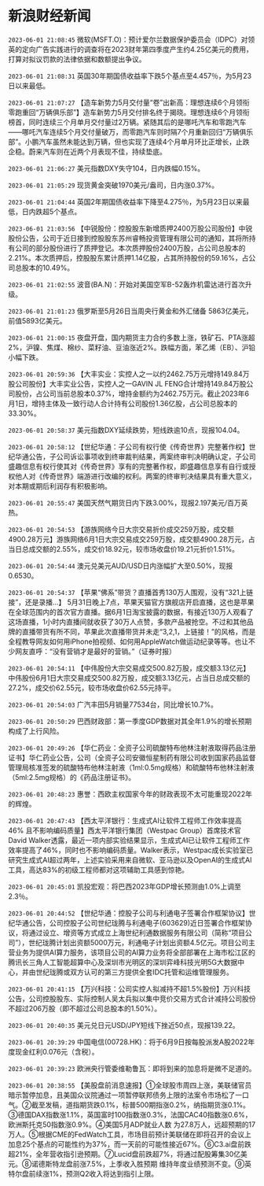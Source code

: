 # 新浪财经新闻
`2023-06-01 21:08:45` 微软(MSFT.O)：预计爱尔兰数据保护委员会（IDPC）对领英的定向广告实践进行的调查将在2023财年第四季度产生约4.25亿美元的费用，打算对拟议罚款的法律依据和数额提出争议。

`2023-06-01 21:08:31` 英国30年期国债收益率下跌5个基点至4.457％，为5月23日以来最低。

`2023-06-01 21:07:27` 【造车新势力5月交付量“卷”出新高：理想连续6个月领衔 零跑重回“万辆俱乐部”】造车新势力5月交付排名终于揭晓。理想连续6个月领衔榜首，同时连续三个月单月交付量过2万辆。紧随其后的是哪吒汽车和零跑汽车——哪吒汽车连续5个月交付量破万，而零跑汽车则时隔7个月重新回归“万辆俱乐部”。小鹏汽车虽然未能达到万辆，但也实现了连续4个月单月环比正增长，止跌企稳。蔚来汽车则在近两个月表现不佳，持续垫底。

`2023-06-01 21:06:27` 美元指数DXY失守104，日内跌幅0.15%。

`2023-06-01 21:05:29` 现货黄金突破1970美元/盎司，日内涨0.37%。

`2023-06-01 21:04:44` 英国2年期国债收益率下降至4.275％，为5月23日以来最低，日内跌超5个基点。

`2023-06-01 21:03:56` 【中锐股份：控股股东新增质押2400万股公司股份】中锐股份公告，公司于近日接到控股股东苏州睿畅投资管理有限公司的通知，其将所持有公司的部分股份进行了质押登记。本次质押股份2400万股，占公司总股本的2.21%。本次质押后，控股股东累计质押1.14亿股，占其所持股份的59.16%，占公司总股本的10.49%。

`2023-06-01 21:02:55` 波音(BA.N)：开始对美国空军B-52轰炸机雷达进行首次升级。

`2023-06-01 21:01:23` 俄罗斯至5月26日当周央行黄金和外汇储备 5863亿美元，前值5893亿美元。

`2023-06-01 21:00:15` 夜盘开盘，国内期货主力合约多数上涨，铁矿石、PTA涨超2%，沪镍、焦煤、棉纱、菜籽油、豆油涨近2%。跌幅方面，苯乙烯（EB）、沪铅小幅下跌。

`2023-06-01 20:59:36` 【大丰实业：实控人之一以约2462.75万元增持149.84万股公司股份】大丰实业公告，实控人之一GAVIN JL FENG合计增持149.84万股公司股份，占公司当前总股本0.37%，增持金额约为2462.75万元。截止2023年6月1日，增持主体及一致行动人合计持有公司股份1.36亿股，占公司总股本的33.30%。

`2023-06-01 20:58:37` 美元指数DXY延续跌势，短线跌逾10点，现报104.04。

`2023-06-01 20:58:12` 【世纪华通：子公司有权行使《传奇世界》完整著作权】世纪华通公告，子公司诉讼事项收到终审裁判结果，两案终审判决明确认定，子公司盛趣信息有权行使其对《传奇世界》享有的完整著作权，即盛趣信息享有自行或授权他人对《传奇世界》端游进行改编的权利。两案的终审判决结果具有重大意义，对本期或期后利润存有积极影响。

`2023-06-01 20:55:47` 美国天然气期货日内下跌3.00%，现报2.197美元/百万英热。

`2023-06-01 20:54:53` 【游族网络今日大宗交易折价成交259万股，成交额4900.28万元】游族网络6月1日大宗交易成交259万股，成交额4900.28万元，占当日总成交额的2.55%，成交价18.92元，较市场收盘价19.21元折价1.51%。

`2023-06-01 20:54:44` 澳元兑美元AUD/USD日内涨幅扩大至0.50%，现报0.6530。

`2023-06-01 20:54:37` 【苹果“佛系”带货？直播首秀130万人围观，没有“321上链接”，还是录播…】 5月31日晚上7点，苹果天猫官方旗舰店开启直播，这也是苹果在全球范围内的首次官方直播。据6月1日淘宝披露的数据，有接近130万人观看了这场直播，1小时内直播间就收获了30万人点赞，多款产品被抢空。不过和其他品牌的直播带货有所不同，苹果此次直播带货并未走“3,2,1，上链接！”的风格，而是全程教导网友如何用iPhone拍视频、如何用AppleWatch做运动纪录等等。也让不少网友直呼：“没有营销才是最好的营销。”（证券时报）

`2023-06-01 20:54:11` 【中伟股份大宗交易成交500.82万股，成交额3.13亿元】中伟股份6月1日大宗交易成交500.82万股，成交额3.13亿元，占当日总成交额的27.2%，成交价62.55元，较市场收盘价62.55元持平。

`2023-06-01 20:54:03` 广汽丰田5月销量77534台，同比增长10.7%。

`2023-06-01 20:50:29` 巴西财政部：第一季度GDP数据对其全年1.9%的增长预期构成了上行风险。

`2023-06-01 20:49:26` 【华仁药业：全资子公司硫酸特布他林注射液取得药品注册证书】华仁药业公告，公司（全资子公司安徽恒星制药有限公司收到国家药品监督管理局核准签发的硫酸特布他林注射液（1ml:0.5mg规格）和硫酸特布他林注射液（5ml:2.5mg规格）的《药品注册证书》。

`2023-06-01 20:48:23` 惠誉：西欧主权国家今年的财政表现不太可能重现2022年的辉煌。

`2023-06-01 20:47:43` 【西太平洋银行：生成式AI让软件工程师工作效率提高46% 且不影响编码质量】西太平洋银行集团（Westpac Group）首席技术官David Walker透露，最近一项内部实验结果显示，生成式AI已让软件工程师工作效率提高了46%，同时也不影响编码质量。Walker表示，Westpac成长实验室已研究生成式AI超过两年，上述实验采用来自微软、亚马逊以及OpenAI的生成式AI工具，高达83%的初级工程师都对这项辅助工具感到惊艳。

`2023-06-01 20:45:01` 凯投宏观：将巴西2023年GDP增长预测由1.0%上调至2.3％。

`2023-06-01 20:44:52` 【世纪华通：控股子公司与利通电子签署合作框架协议】世纪华通公告，公司控股子公司世纪珑腾与利通电子(603629)近日签署合作框架协议，将通过设立、增资等方式成立上海世纪利通数据服务有限公司（简称“项目公司”），世纪珑腾计划出资额5000万元，利通电子计划出资额4.5亿元。项目公司主营业务为提供AI算力服务，该项目公司的AI算力业务将全部部署在上海市松江区的腾讯长三角人工智能超算中心及深圳市光明区的深圳弈峰科技光明5G大数据中心，并由世纪珑腾或双方认可的第三方提供全套IDC托管和运维管理服务。

`2023-06-01 20:41:15` 【万兴科技：公司实控人拟减持不超1.5%股份】万兴科技公告，公司控股股东、实际控制人吴太兵拟以集中竞价交易方式合计减持公司股份不超过206万股（即不超过公司总股本的1.50%）。

`2023-06-01 20:40:35` 美元兑日元USD/JPY短线下挫近50点，现报139.22。

`2023-06-01 20:39:29` 中国电信(00728.HK)：将于6月9日按每股派发A股2022年度现金红利0.076元（含税）。

`2023-06-01 20:39:23` 欧洲央行管委维勒鲁瓦：即将到来的加息将是微不足道的。

`2023-06-01 20:38:55` 【美股盘前消息速报】①全球股市周四上涨，美联储官员暗示暂停加息，且美国众议院通过一项暂停联邦债务上限的法案令市场松了一口气。②截至发稿，道指期货跌0.1%，标普500期指涨0.2%，纳指期货涨0.1%。③德国DAX指数涨1.1%，英国富时100指数涨0.3%，法国CAC40指数涨0.6%，欧洲斯托克50指数涨0.9%。④美国5月ADP就业人数 为27.8万人，远超预期的17万人。⑤根据CME的FedWatch工具，市场目前预计美联储在即将召开的会议上加息25个基点的可能性约为37%，而一天前的可能性接近67%。⑥C3.ai盘前跌超21%，全年营收指引逊预期。⑦Lucid盘前跌超7%，将通过配股筹集30亿美元。⑧诺德斯特龙盘前涨7.5%，上季收入胜预期 维持年度业绩预测不变。⑨英特尔盘前续涨1%，预测Q2收入将达到指引上限。

